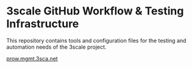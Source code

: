 # 3scale GitHub Workflow & Testing Infrastructure

This repository contains tools and configuration files for the testing and automation needs of the 3scale project.

[prow.mgmt.3sca.net](https://prow.mgmt.3sca.net/)

